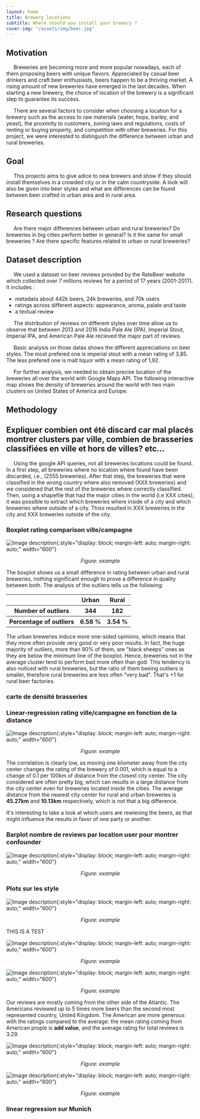 ```yaml
---
layout: home
title: Brewery locations
subtitle: Where should you install your brewery ?
cover-img: "/assets/img/beer.jpg"
---
```


## Motivation

&nbsp;&nbsp;&nbsp;&nbsp; Breweries are becoming more and more popular nowadays, each of them proposing beers with unique flavors. Appreciated by casual beer drinkers and craft beer enthusiasts, beers happen to be a thriving market. A rising amount of new breweries have emerged in the last decades.  When starting a new brewery, the choice of location of the brewery is a significant step to guarantee its success. 

&nbsp;&nbsp;&nbsp;&nbsp; There are several factors to consider when choosing a location for a brewery such as the access to raw materials (water, hops, barley, and yeast), the proximity to customers, zoning laws and regulations, costs of renting or buying property, and competition with other breweries. For this project, we were interested to distinguish the difference between urban and rural breweries. 

## Goal

&nbsp;&nbsp;&nbsp;&nbsp; This projects aims to give adice to new brewers and show if they should install themselves in a crowded city or in the calm countryside. A look will also be given into beer styles and what are differences can be found between beer crafted in urban area and in rural area.

## Research questions

&nbsp;&nbsp;&nbsp;&nbsp; Are there major differences between urban and rural breweries? Do breweries in big cities perform better in general? Is it the same for small breweries ? Are there specific features related to urban or rural breweries?

## Dataset description

&nbsp;&nbsp;&nbsp;&nbsp; We used a dataset on beer reviews provided by the RateBeer website which collected over 7 millions reviews for a period of 17 years (2001-2017). It includes :
- metadata about 442k beers, 24k breweries, and 70k users
- ratings across different aspects: appearance, aroma, palate and taste
- a textual review

&nbsp;&nbsp;&nbsp;&nbsp; The distribution of reviews on different styles over time allow us to observe that between 2013 and 2016 India Pale Ale (IPA), Imperial Stout, Imperial IPA, and American Pale Ale recieved the major part of reviews.

<div class="flourish-embed flourish-heatmap" data-src="visualisation/12245524"><script src="https://public.flourish.studio/resources/embed.js"></script></div>

&nbsp;&nbsp;&nbsp;&nbsp; Basic analysis on those datas shows the different appreciations on beer styles. The most prefered one is imperial stout with a mean rating of 3,85. The less prefered one is malt liquor with a mean rating of 1,92.

<div class="flourish-embed flourish-chart" data-src="visualisation/12232997"><script src="https://public.flourish.studio/resources/embed.js"></script></div>

&nbsp;&nbsp;&nbsp;&nbsp; For further analysis, we needed to obtain precise location of the breweries all over the world with Google Maps API. The following interactive map shows the density of breweries around the world with two main clusters on United States of America and Europe.

<div class="flourish-embed flourish-map" data-src="visualisation/12253983"><script src="https://public.flourish.studio/resources/embed.js"></script></div>

## Methodology

## Expliquer combien ont été discard car mal placés montrer clusters par ville, combien de brasseries classifiées en ville et hors de villes? etc… 
&nbsp;&nbsp;&nbsp;&nbsp; Using the google API queries, not all breweries locations could be found. In a first step, all breweries where no location where found have been discarded, i.e., (2555 breweries). After that step, the breweries that were classified in the wrong country where also removed (XXX breweries) and we considered that the rest of the breweries where correctly classified. Then, using a shapefile that had the major cities in the world (i.e XXX cities), it was possible to extract which breweries where inside of a city and which breweries where outside of a city. Thiss resulted in XXX breweries in the city and XXX breweries outside of the city.



### Boxplot rating comparison ville/campagne


![ Image description ](./images/boxplots_comparison.png){:style="display: block; margin-left: auto; margin-right: auto;" width="600"}
<center><i>Figure: example</i></center>

The boxplot shows us a small difference in rating between urban and rural breweries, nothing significant enough to prove a difference in quality between both. The analysis of the outliers tells us the following:


<table align="center">
  <tr>
    <th></th>
    <th>Urban</th>
    <th>Rural</th>
  </tr>
  <tr>
    <th>Number of outliers</th>
    <th>344</th>
    <th>182</th>
  </tr>
  <tr>
    <th>Percentage of outliers</th>
    <th>6.58 %</th>
    <th>3.54 %</th>
  </tr>
</table>

The urban breweries induce more one-sided opinions, which means that they more often provide very good or very poor results. In fact, the huge majority of outliers, more than 90% of them, are "black sheeps" ones as they are below the minimum line of the boxplot. Hence, breweries not in the average cluster tend to perform bad more often than god. This tendency is also noticed with rural breweries, but the ratio of them beeing outliers is smaller, therefore rural breweries are less often "very bad". That's +1 for rural beer factories.


### carte de densité brasseries

### Linear-regression rating ville/campagne en fonction de la distance
![ Image description ](./images/Correlation_city_center_rating.png){:style="display: block; margin-left: auto; margin-right: auto;" width="600"}
<center><i>Figure: example</i></center>

The correlation is clearly low, as moving one kilometer away from the city center changes the rating of the brewery of 0.001, which is equal to a change of 0.1 per 100km of distance from the closest city center. The city considered are often pretty big, which can results in a large distance from the city center even for breweries located inside the cities. The average distance from the nearest city center for rural and urban breweries is **45.27km** and **10.13km** respectively, which is not that a big difference.  

It's interesting to take a look at which users are rewieving the beers, as that might influence the results in favor of one party or another.

### Barplot nombre de reviews par location user pour montrer confounder
![ Image description ](./images/plot_cofounder.png){:style="display: block; margin-left: auto; margin-right: auto;" width="600"}
<center><i>Figure: example</i></center>

### Plots sur les style
![ Image description ](./images/Fav_style.png){:style="display: block; margin-left: auto; margin-right: auto;" width="600"}
<center><i>Figure: example</i></center>

THIS IS A TEST

![ Image description ](./images/Fav_Style_b.png){:style="display: block; margin-left: auto; margin-right: auto;" width="600"}
<center><i>Figure: example</i></center>

![ Image description ](./images/Average_diff_beer_styles.png ){:style="display: block; margin-left: auto; margin-right: auto;" width="600"}
<center><i>Figure: example</i></center>


Our reviews are mostly coming from the other side of the Atlantic. The Americans reviewed up to 5 times more beers than the second most represented country, United Kingdom. The American are more generous with the ratings compared to the average: the mean rating coming from American prople is **add value**, and the average rating for total reviews is 3.29.



![ Image description ](./images/brussel.png){:style="display: block; margin-left: auto; margin-right: auto;" width="600"}
<center><i>Figure: example</i></center>

![ Image description ](./images/scatter_brussel_cat.png){:style="display: block; margin-left: auto; margin-right: auto;" width="600"}
<center><i>Figure: example</i></center>

### linear regression sur Munich

